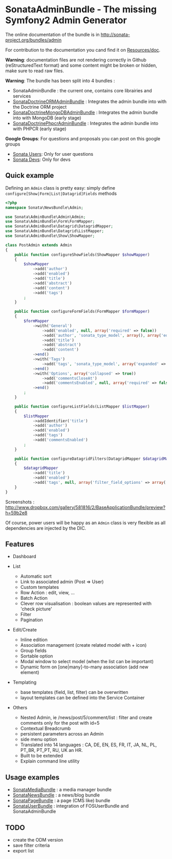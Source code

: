 SonataAdminBundle - The missing Symfony2 Admin Generator
========================================================

The online documentation of the bundle is in http://sonata-project.org/bundles/admin

For contribution to the documentation you cand find it on [Resources/doc](https://github.com/sonata-project/SonataAdminBundle/tree/master/Resources/doc).

**Warning**: documentation files are not rendering correctly in Github (reStructuredText format)
and some content might be broken or hidden, make sure to read raw files.

**Warning**: The bundle has been split into 4 bundles :

* SonataAdminBundle : the current one, contains core librairies and services
* [SonataDoctrineORMAdminBundle](https://github.com/sonata-project/SonataDoctrineORMAdminBundle) 
: Integrates the admin bundle into with the Doctrine ORM project
* [SonataDoctrineMongoDBAdminBundle](https://github.com/sonata-project/SonataDoctrineMongoDBAdminBundle) 
: Integrates the admin bundle into with MongoDB (early stage)
* [SonataDoctrinePhpcrAdminBundle](https://github.com/sonata-project/SonataDoctrinePhpcrAdminBundle) 
: Integrates the admin bundle into with PHPCR (early stage)

**Google Groups**: For questions and proposals you can post on this google groups

* [Sonata Users](https://groups.google.com/group/sonata-users): Only for user questions
* [Sonata Devs](https://groups.google.com/group/sonata-devs): Only for devs

Quick example
-------------

Defining an ``Admin`` class is pretty easy: simply define ``configure[Show|Form|List|Datagrid]Fields`` methods

``` php
<?php
namespace Sonata\NewsBundle\Admin;

use Sonata\AdminBundle\Admin\Admin;
use Sonata\AdminBundle\Form\FormMapper;
use Sonata\AdminBundle\Datagrid\DatagridMapper;
use Sonata\AdminBundle\Datagrid\ListMapper;
use Sonata\AdminBundle\Show\ShowMapper;

class PostAdmin extends Admin
{
    public function configureShowFields(ShowMapper $showMapper)
    {
        $showMapper
            ->add('author')
            ->add('enabled')
            ->add('title')
            ->add('abstract')
            ->add('content')
            ->add('tags')
        ;
    }

    public function configureFormFields(FormMapper $formMapper)
    {
        $formMapper
            ->with('General')
                ->add('enabled', null, array('required' => false))
                ->add('author', 'sonata_type_model', array(), array('edit' => 'list'))
                ->add('title')
                ->add('abstract')
                ->add('content')
            ->end()
            ->with('Tags')
                ->add('tags', 'sonata_type_model', array('expanded' => true))
            ->end()
            ->with('Options', array('collapsed' => true))
                ->add('commentsCloseAt')
                ->add('commentsEnabled', null, array('required' => false))
            ->end()
        ;
    }

    public function configureListFields(ListMapper $listMapper)
    {
        $listMapper
            ->addIdentifier('title')
            ->add('author')
            ->add('enabled')
            ->add('tags')
            ->add('commentsEnabled')
        ;
    }

    public function configureDatagridFilters(DatagridMapper $datagridMapper)
    {
        $datagridMapper
            ->add('title')
            ->add('enabled')
            ->add('tags', null, array('filter_field_options' => array('expanded' => true, 'multiple' => true)))
    }
}
```
Screenshots : http://www.dropbox.com/gallery/581816/2/BaseApplicationBundle/preview?h=59b2e8

Of course, power users will be happy as an ``Admin`` class is very flexible as all dependencies are
injected by the DIC.

Features
--------

  - Dashboard

  - List

    - Automatic sort
    - Link to associated admin (Post => User)
    - Custom templates
    - Row Action : edit, view, ...
    - Batch Action
    - Clever row visualisation : boolean values are represented with 'check picture'
    - Filter
    - Pagination

  - Edit/Create

    - Inline edition
    - Association management (create related model with + icon)
    - Group fields
    - Sortable option
    - Modal window to select model (when the list can be important)
    - Dynamic form on [one|many]-to-many association (add new element)

  - Templating

    - base templates (field, list, filter) can be overwritten
    - layout templates can be defined into the Service Container

  - Others

    - Nested Admin, ie /news/post/5/comment/list : filter and create comments only for the post with id=5
    - Contextual Breadcrumb
    - persistent parameters across an Admin
    - side menu option
    - Translated into 14 languages : CA, DE, EN, ES, FR, IT, JA, NL, PL, PT_BR, PT_PT, RU, UK an HR.
    - Built to be extended
    - Explain command line utility


Usage examples
--------------

 - [SonataMediaBundle](https://github.com/sonata-project/SonataMediaBundle) : a media manager bundle
 - [SonataNewsBundle](https://github.com/sonata-project/SonataNewsBundle) : a news/blog bundle
 - [SonataPageBundle](https://github.com/sonata-project/SonataPageBundle) : a page (CMS like) bundle
 - [SonataUserBundle](https://github.com/sonata-project/SonataUserBundle) : integration of FOSUserBundle and SonataAdminBundle

TODO
----

  - create the ODM version
  - save filter criteria
  - export list
